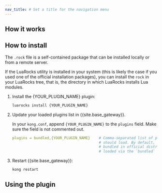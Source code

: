 ```yaml
---
nav_title: # Set a title for the navigation menu
---
```


## How it works

<!--How does your plugin work? -->

## How to install

<!-- If your plugin can be installed via luarocks, change {YOUR_PLUGIN_NAME} to your own plugin, e.g. example-plugin.
If the plugin is an integration in your catalog, or is installed in some other way, replace the following instructions with your own. -->

The `.rock` file is a self-contained package that can be installed locally or from a remote server.

If the LuaRocks utility is installed in your system (this is likely the case if you used one of the official installation packages), you can install the `rock` in your LuaRocks tree, that is, the directory in which LuaRocks installs Lua modules.

1. Install the {YOUR_PLUGIN_NAME} plugin:

    ```sh
    luarocks install {YOUR_PLUGIN_NAME}
    ```

2. Update your loaded plugins list in {{site.base_gateway}}.

    In your `kong.conf`, append `{YOUR_PLUGIN_NAME}` to the `plugins` field. Make sure the field is not commented out.

    ```yaml
    plugins = bundled,{YOUR_PLUGIN_NAME}    # Comma-separated list of plugins this node
                                            # should load. By default, only plugins
                                            # bundled in official distributions are
                                            # loaded via the `bundled` keyword.
    ```

3. Restart {{site.base_gateway}}:

    ```sh
    kong restart
    ```

## Using the plugin

<!-- Describe how to configure and use your plugin -->


